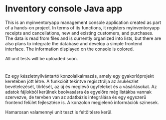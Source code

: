 # Inventory console Java app

This is an myinventoryapp management console application created as part of a hands-on project. In terms of its functions, it registers myinventoryapp receipts and cancellations, new and existing customers, and purchases. The data is read from files and is currently organized into lists, but there are also plans to integrate the database and develop a simple frontend interface. The information displayed on the console is colored.

All unit tests will be uploaded soon.

#
#

Ez egy készletnyilvántartó konzolalkalmazás, amely egy gyakorlóprojekt keretében jött létre. A funkcióit tekintve regisztrálja az árukészlet bevételezését, törlését, az új és meglévő ügyfeleket és a vásárlásokat. Az adatok fájlokból kerülnek beolvasásra és egyelőre még listákba vannak szervezve, de tervben van az adatbázis integrálása és egy egyszerű frontend felület fejlesztése is. A konzolon megjelenő információk színesek.

Hamarosan valamennyi unit teszt is feltöltésre kerül.
  